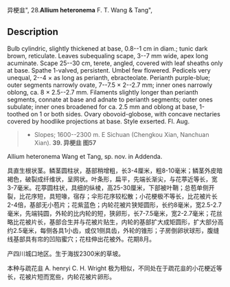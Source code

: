 异梗韭",
28.**Allium heteronema** F. T. Wang & Tang",

## Description
Bulb cylindric, slightly thickened at base, 0.8--1 cm in diam.; tunic dark brown, reticulate. Leaves subequaling scape, 3--7 mm wide, apex long acuminate. Scape 25--30 cm, terete, angled, covered with leaf sheaths only at base. Spathe 1-valved, persistent. Umbel few flowered. Pedicels very unequal, 2--4 × as long as perianth, ebracteolate. Perianth purple-blue; outer segments narrowly ovate, 7--7.5 × 2--2.7 mm; inner ones narrowly oblong, ca. 8 × 2.5--2.7 mm. Filaments slightly longer than perianth segments, connate at base and adnate to perianth segments; outer ones subulate; inner ones broadened for ca. 2.5 mm and oblong at base, 1-toothed on 1 or both sides. Ovary obovoid-globose, with concave nectaries covered by hoodlike projections at base. Style exserted. Fl. Aug.

> * Slopes; 1600--2300 m. E Sichuan (Chengkou Xian, Nanchuan Xian).
**39. 异梗韭 图57**

Allium heteronema Wang et Tang, sp. nov. in Addenda.

具直生根状茎。鳞茎圆柱状，基部稍增粗，长3-4厘米，粗8-10毫米；鳞茎外皮暗褐色，破裂成纤维状，呈网状。叶条形，扁平，先端长渐尖，与花葶近等长，宽3-7毫米。花葶圆柱状，具细的纵棱，高25-30厘米，下部被叶鞘；总苞单侧开裂，比花序短，具短喙，宿存；伞形花序较松散；小花梗极不等长，比花被片长2-4倍，基部无小苞片；花紫蓝色；内轮花被片狭矩圆形，长约8毫米，宽2.5-2.7毫米，先端钝圆，外轮的比内轮的短，狭卵形，长7-7.5毫米，宽2-2.7毫米；花丝略比花被片长，基部合生并与花被片贴生，内轮的基部扩大成矩圆形，扩大部分高约2.5毫米，每侧各具1小齿，或仅1侧具齿，外轮的锥形；子房倒卵状球形，腹缝线基部具有帘的凹陷蜜穴；花柱伸出花被外。花期8月。

产四川城口地区。生于海拔2300米的草坡。

本种与疏花韭 A. henryi C. H. Wright 极为相似，不同处在于疏花韭的小花梗近等长，花被片短而宽些，内轮花被片卵形。
